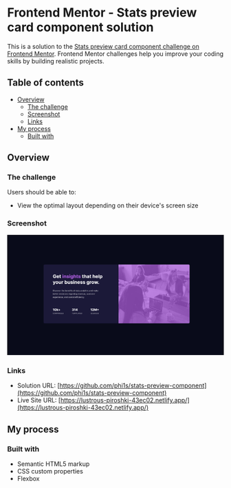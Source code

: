 # Frontend Mentor - Stats preview card component solution

This is a solution to the [Stats preview card component challenge on Frontend Mentor](https://www.frontendmentor.io/challenges/stats-preview-card-component-8JqbgoU62). Frontend Mentor challenges help you improve your coding skills by building realistic projects.

## Table of contents

- [Overview](#overview)
  - [The challenge](#the-challenge)
  - [Screenshot](#screenshot)
  - [Links](#links)
- [My process](#my-process)
  - [Built with](#built-with)

## Overview

### The challenge

Users should be able to:

- View the optimal layout depending on their device's screen size

### Screenshot

![](./screenshot.png)

### Links

- Solution URL: [https://github.com/phi1s/stats-preview-component](https://github.com/phi1s/stats-preview-component)
- Live Site URL: [https://lustrous-piroshki-43ec02.netlify.app/](https://lustrous-piroshki-43ec02.netlify.app/)

## My process

### Built with

- Semantic HTML5 markup
- CSS custom properties
- Flexbox
